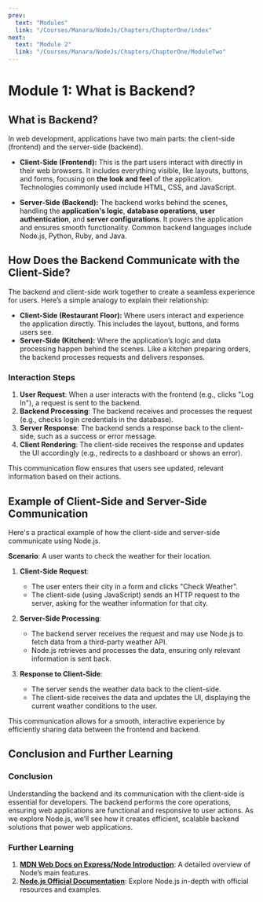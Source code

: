```yaml
---
prev:
  text: "Modules"
  link: "/Courses/Manara/NodeJs/Chapters/ChapterOne/index"
next:
  text: "Module 2"
  link: "/Courses/Manara/NodeJs/Chapters/ChapterOne/ModuleTwo"
---
```


# Module 1: What is Backend?

## What is Backend?

In web development, applications have two main parts: the client-side (frontend) and the server-side (backend).

- **Client-Side (Frontend):** This is the part users interact with directly in their web browsers. It includes everything visible, like layouts, buttons, and forms, focusing on **the look and feel** of the application. Technologies commonly used include HTML, CSS, and JavaScript.

- **Server-Side (Backend):** The backend works behind the scenes, handling the **application's logic**, **database operations**, **user authentication**, and **server configurations**. It powers the application and ensures smooth functionality. Common backend languages include Node.js, Python, Ruby, and Java.

## How Does the Backend Communicate with the Client-Side?

The backend and client-side work together to create a seamless experience for users. Here’s a simple analogy to explain their relationship:

- **Client-Side (Restaurant Floor):** Where users interact and experience the application directly. This includes the layout, buttons, and forms users see.
- **Server-Side (Kitchen):** Where the application’s logic and data processing happen behind the scenes. Like a kitchen preparing orders, the backend processes requests and delivers responses.

### Interaction Steps

1. **User Request**: When a user interacts with the frontend (e.g., clicks "Log In"), a request is sent to the backend.
2. **Backend Processing**: The backend receives and processes the request (e.g., checks login credentials in the database).
3. **Server Response**: The backend sends a response back to the client-side, such as a success or error message.
4. **Client Rendering**: The client-side receives the response and updates the UI accordingly (e.g., redirects to a dashboard or shows an error).

This communication flow ensures that users see updated, relevant information based on their actions.

## Example of Client-Side and Server-Side Communication

Here's a practical example of how the client-side and server-side communicate using Node.js.

**Scenario**: A user wants to check the weather for their location.

1. **Client-Side Request**:

   - The user enters their city in a form and clicks "Check Weather".
   - The client-side (using JavaScript) sends an HTTP request to the server, asking for the weather information for that city.

2. **Server-Side Processing**:

   - The backend server receives the request and may use Node.js to fetch data from a third-party weather API.
   - Node.js retrieves and processes the data, ensuring only relevant information is sent back.

3. **Response to Client-Side**:
   - The server sends the weather data back to the client-side.
   - The client-side receives the data and updates the UI, displaying the current weather conditions to the user.

This communication allows for a smooth, interactive experience by efficiently sharing data between the frontend and backend.

## Conclusion and Further Learning

### Conclusion

Understanding the backend and its communication with the client-side is essential for developers. The backend performs the core operations, ensuring web applications are functional and responsive to user actions. As we explore Node.js, we’ll see how it creates efficient, scalable backend solutions that power web applications.

### Further Learning

1. **[MDN Web Docs on Express/Node Introduction](https://developer.mozilla.org/en-US/docs/Learn/Server-side/Express_Nodejs/Introduction)**: A detailed overview of Node’s main features.
2. **[Node.js Official Documentation](https://nodejs.org/en/learn/getting-started/introduction-to-nodejs)**: Explore Node.js in-depth with official resources and examples.
